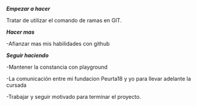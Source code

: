 ***Empezar a hacer*** 

Tratar de utilizar el comando de  ramas en GIT.  

 

***Hacer mas***  

-Afianzar mas mis habilidades con github

 

***Seguir haciendo*** 

-Mantener la constancia con playground

-La comunicación entre mi fundacion Peurta18 y yo para llevar adelante la cursada

-Trabajar y seguir motivado para terminar el proyecto.